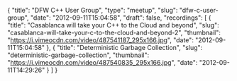 {
  "title": "DFW C++ User Group",
  "type": "meetup",
  "slug": "dfw-c-user-group",
  "date": "2012-09-11T15:04:58",
  "draft": false,
  "recordings": [
    {
      "title": "Casablanca will take your C++ to the Cloud and beyond",
      "slug": "casablanca-will-take-your-c-to-the-cloud-and-beyond-2",
      "thumbnail": "https://i.vimeocdn.com/video/487541187_295x166.jpg",
      "date": "2012-09-11T15:04:58"
    },
    {
      "title": "Deterministic Garbage Collection",
      "slug": "deterministic-garbage-collection",
      "thumbnail": "https://i.vimeocdn.com/video/487540835_295x166.jpg",
      "date": "2012-09-11T14:29:26"
    }
  ]
}